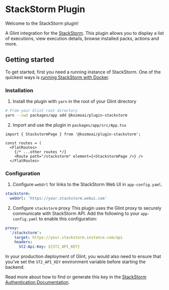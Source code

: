 # StackStorm Plugin

Welcome to the StackStorm plugin!

A Glint integration for the [StackStorm](https://docs.stackstorm.com/overview.html).
This plugin allows you to display a list of executions, view execution details,
browse installed packs, actions and more.

## Getting started

To get started, first you need a running instance of StackStorm.
One of the quickest ways is [running StackStorm with Docker](https://docs.stackstorm.com/install/docker.html).

### Installation

1. Install the plugin with `yarn` in the root of your Glint directory

```bash
# From your Glint root directory
yarn --cwd packages/app add @kozmoai/plugin-stackstorm
```

2. Import and use the plugin in `packages/app/src/App.tsx`

```tsx
import { StackstormPage } from '@kozmoai/plugin-stackstorm';

const routes = (
  <FlatRoutes>
    {/* ...other routes */}
    <Route path="/stackstorm" element={<StackstormPage />} />
  </FlatRoutes>
```

### Configuration

1. Configure `webUrl` for links to the StackStorm Web UI in `app-config.yaml`.

```yaml
stackstorm:
  webUrl: 'https://your.stackstorm.webui.com'
```

2. Configure `stackstorm` proxy
   This plugin uses the Glint proxy to securely communicate with StackStorm API.
   Add the following to your `app-config.yaml` to enable this configuration:

```yaml
proxy:
  '/stackstorm':
    target: https://your.stackstorm.instance.com/api
    headers:
      St2-Api-Key: ${ST2_API_KEY}
```

In your production deployment of Glint, you would also need to ensure that
you've set the `ST2_API_KEY` environment variable before starting
the backend.

Read more about how to find or generate this key in the
[StackStorm Authentication Documentation](https://docs.stackstorm.com/authentication.html#api-keys).
